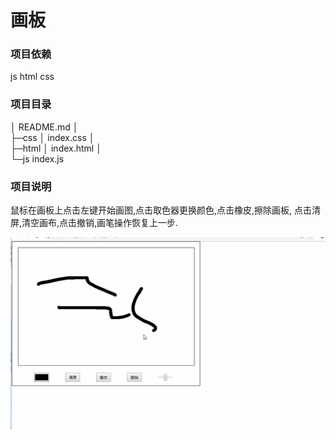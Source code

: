 # 画板

### 项目依赖
js html css

### 项目目录

│  README.md
│  
├─css
│      index.css
│      
├─html
│      index.html
│      
└─js
        index.js

### 项目说明
鼠标在画板上点击左键开始画图,点击取色器更换颜色,点击橡皮,擦除画板,
点击清屏,清空画布,点击撤销,画笔操作恢复上一步.

![事列](https://github.com/del427/Drawing-board/raw/master/huaban.gif)